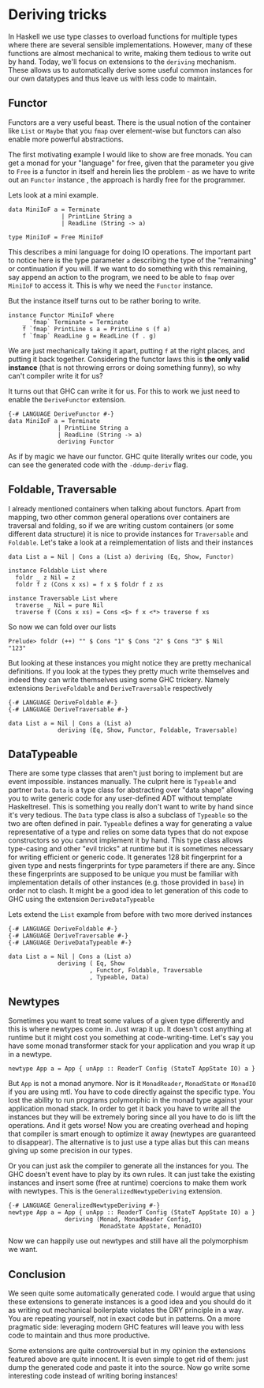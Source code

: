 # Deriving tricks

In Haskell we use type classes to overload functions for multiple types where there are several sensible implementations. However, many of these
functions are almost mechanical to write, making them tedious to write
out by hand. Today, we'll focus on extensions to the `deriving`
mechanism. These allows us to automatically derive some useful common instances for our own datatypes and thus leave us with less code to maintain.

## Functor

Functors are a very useful beast. There is the usual notion of the container like `List` or `Maybe` that you `fmap` over element-wise but functors can also enable more powerful abstractions.

The first motivating example I would like to show are free monads. You can get a monad for your "language" for free, given that the parameter you give to `Free` is a functor in itself and herein lies the problem - as we have to write out an `Functor` instance , the approach is hardly free for the programmer.

Lets look at a mini example.

    data MiniIoF a = Terminate
                   | PrintLine String a
                   | ReadLine (String -> a)

    type MiniIoF = Free MiniIoF

This describes a mini language for doing IO operations.  The important part to notice here is the type parameter `a` describing the type of the "remaining" or continuation if you will. If we want to do something with this remaining, say append an action to the program, we need to be able to `fmap` over `MiniIoF` to access it. This is why we need the `Functor` instance. 

But the instance itself turns out to be rather boring to write.

    instance Functor MiniIoF where
        _ `fmap` Terminate = Terminate
        f `fmap` PrintLine s a = PrintLine s (f a)
        f `fmap` ReadLine g = ReadLine (f . g)

We are just mechanically taking it apart, putting `f` at the right places, and putting it back together. Considering the functor laws this is **the only valid instance** (that is not throwing errors or doing something funny), so why can't compiler write it for us?

It turns out that GHC can write it for us. For this to work we just need to enable the `DeriveFunctor` extension.

    {-# LANGUAGE DeriveFunctor #-}
    data MiniIoF a = Terminate
                  | PrintLine String a
                  | ReadLine (String -> a)
                  deriving Functor

As if by magic we have our functor. GHC quite literally writes our code, you can see the generated code with the `-ddump-deriv` flag.


## Foldable, Traversable

I already mentioned containers when talking about functors. Apart from mapping, two other common general operations over containers are traversal and folding, so if we are writing custom containers (or some different data structure) it is nice to provide instances for `Traversable` and `Foldable`. Let's take a look at a reimplementation of lists and their instances

    data List a = Nil | Cons a (List a) deriving (Eq, Show, Functor)

    instance Foldable List where
      foldr _ z Nil = z
      foldr f z (Cons x xs) = f x $ foldr f z xs

    instance Traversable List where
      traverse _ Nil = pure Nil
      traverse f (Cons x xs) = Cons <$> f x <*> traverse f xs

So now we can fold over our lists

    Prelude> foldr (++) "" $ Cons "1" $ Cons "2" $ Cons "3" $ Nil
    "123"

But looking at these instances you might notice they are pretty mechanical definitions. If you look at the types they pretty much write themselves and indeed they can write themselves using some GHC trickery. Namely extensions `DeriveFoldable` and `DeriveTraversable` respectively

    {-# LANGUAGE DeriveFoldable #-}
    {-# LANGUAGE DeriveTraversable #-}

    data List a = Nil | Cons a (List a) 
                  deriving (Eq, Show, Functor, Foldable, Traversable)


## DataTypeable

There are some type classes that aren't just boring to implement but are event impossible. instances manually. The culprit here is `Typeable` and partner `Data`. `Data` is a type class for abstracting over "data shape" allowing you to write generic code for any user-defined ADT without template Haskeltresel. This is something you really don't want to write by hand since it's very tedious. The `Data` type class is also a subclass of `Typeable` so the two are often defined in pair. `Typeable` defines a way for generating a value representative of a type and relies on some data types that do not expose constructors so you cannot implement it by hand. This type class allows type-casing and other "evil tricks" at runtime but it is sometimes necessary for writing efficient or generic code. It generates 128 bit fingerprint for a given type and nests fingerprints for type parameters if there are any. Since these fingerprints are supposed to be unique you must be familiar with implementation details of other instances (e.g. those provided in `base`) in order not to clash. It might be a good idea to let generation of this code to GHC using the extension `DeriveDataTypeable`

Lets extend the `List` example from before with two more derived instances

    {-# LANGUAGE DeriveFoldable #-}
    {-# LANGUAGE DeriveTraversable #-}
    {-# LANGUAGE DeriveDataTypeable #-}

    data List a = Nil | Cons a (List a) 
                  deriving ( Eq, Show
                           , Functor, Foldable, Traversable
                           , Typeable, Data)

## Newtypes

Sometimes you want to treat some values of a given type differently and this is where newtypes come in. Just wrap it up. It doesn't cost anything at runtime but it might cost you something at code-writing-time. Let's say you have some monad transformer stack for your application and you wrap it up in a newtype. 

    newtype App a = App { unApp :: ReaderT Config (StateT AppState IO) a }

But `App` is not a monad anymore. Nor is it `MonadReader`, `MonadState` or `MonadIO` if you are using mtl. You have to code directly against the specific type. You lost the ability to run programs polymorphic in the monad type against your application monad stack. In order to get it back you have to write all the instances but they will be extremely boring since all you have to do is lift the operations. And it gets worse! Now you are creating overhead and hoping that compiler is smart enough to optimize it away (newtypes are guaranteed to disappear). The alternative is to just use a type alias but this can means giving up some precision in our types.

Or you can just ask the compiler to generate all the instances for you. The GHC doesn't event have to play by its own rules. It can just take the existing instances and insert some (free at runtime) coercions to make them work with newtypes. This is the `GeneralizedNewtypeDeriving` extension.

    {-# LANGUAGE GeneralizedNewtypeDeriving #-}
    newtype App a = App { unApp :: ReaderT Config (StateT AppState IO) a }
                    deriving (Monad, MonadReader Config, 
                              MonadState AppState, MonadIO)

Now we can happily use out newtypes and still have all the polymorphism we want.


## Conclusion 

We seen quite some automatically generated code. I would argue that using these extensions to generate instances is a good idea and you should do it as writing out mechanical boilerplate violates the DRY principle in a way. You are repeating yourself, not in exact code but in patterns. On a more pragmatic side: leveraging modern GHC features will leave you with less code to maintain and thus more productive. 

Some extensions are quite controversial but in my opinion the extensions featured above are quite innocent. It is even simple to get rid of them: just dump the generated code and paste it into the source. Now go write some interesting code instead of writing boring instances!